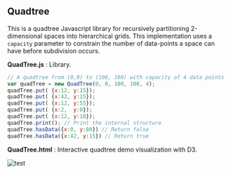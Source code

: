 Quadtree
--------
This is a quadtree Javascript library for recursively partitioning 2-dimensional spaces into hierarchical grids. This implementation uses a `capacity` parameter to constrain the number of data-points a space can have before subdivision occurs. 

**QuadTree.js** : Library.

```javascript
// A quadtree from (0,0) to (100, 100) with capacity of 4 data points
var quadTree = new QuadTree(0, 0, 100, 100, 4);
quadTree.put( {x:12, y:15});
quadTree.put( {x:42, y:15});
quadTree.put( {x:12, y:55});
quadTree.put( {x:2,  y:0});
quadTree.put( {x:12, y:18});
quadTree.print(); // Print the internal structure
quadTree.hasData({x:0, y:80}) // Return false
quadTree.hasData({x:42, y:15}) // Return true
```


**QuadTree.html** : Interactive quadtree demo visualization with D3.

![test](https://lh5.googleusercontent.com/-vQuhkcF6x8w/VAtuv_P4k-I/AAAAAAAACIE/dS5LJ1y4PsI/w1290-h1266-no/exp_quad_tree.png)
